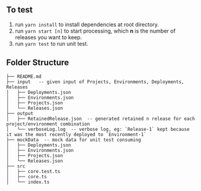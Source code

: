 ## To test

1. run `yarn install` to install dependencies at root directory.
2. run `yarn start [n]` to start processing, which **n** is the number of releases you want to keep.
3. run `yarn test` to run unit test.

## Folder Structure

```
├── README.md
├── input   -- given input of Projects, Environments, Deployments, Releases
│   ├── Deployments.json
│   ├── Environments.json
│   ├── Projects.json
│   └── Releases.json
├── output
│   ├── RetainedRelease.json  -- generated retained n release for each project/environment combination
│   └── verboseLog.log  -- verbose log, eg: `Release-1` kept because it was the most recently deployed to `Environment-1`
├── mockData  -- mock data for unit test consuming
│   ├── Deployments.json
│   ├── Environments.json
│   ├── Projects.json
│   └── Releases.json
├── src
│   ├── core.test.ts
│   ├── core.ts
│   └── index.ts
```
